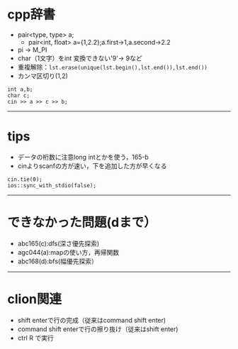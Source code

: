 # cpp辞書
- pair<type, type> a;
	- pair<int, float> a={1,2.2};a.first->1,a.second->2.2
- pi -> M_PI
- char（1文字）をint 変換できない'9'→ 9など
- 重複解除：`lst.erase(unique(lst.begin(),lst.end()),lst.end())`
- カンマ区切り(1,2)
```
int a,b;
char c;
cin >> a >> c >> b;
```
---
# tips
- データの桁数に注意long intとかを使う，165-b
- cinよりscanfの方が速い，下を追加した方が早くなる
```
cin.tie(0);
ios::sync_with_stdio(false);
```
---
# できなかった問題(dまで）
- abc165(c):dfs(深さ優先探索)
- agc044(a):mapの使い方，再帰関数
- abc168(d):bfs(幅優先探索）
---
# clion関連
- shift enterで行の完成（従来はcommand shift enter)
- command shift enterで行の擦り抜け（従来はshift enter)
- ctrl R で実行

